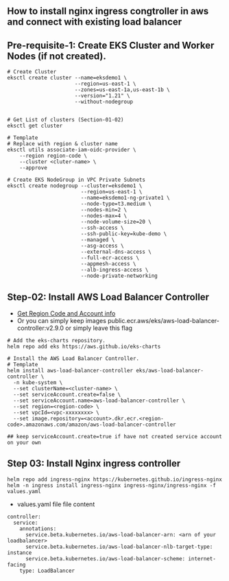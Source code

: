 ## How to install nginx ingress congtroller in aws and connect with existing load balancer

## Pre-requisite-1: Create EKS Cluster and Worker Nodes (if not created).
```t
# Create Cluster
eksctl create cluster --name=eksdemo1 \
                      --region=us-east-1 \
                      --zones=us-east-1a,us-east-1b \
                      --version="1.21" \
                      --without-nodegroup 


# Get List of clusters (Section-01-02)
eksctl get cluster   

# Template 
# Replace with region & cluster name 
eksctl utils associate-iam-oidc-provider \
    --region region-code \
    --cluster <cluter-name> \
    --approve

# Create EKS NodeGroup in VPC Private Subnets
eksctl create nodegroup --cluster=eksdemo1 \
                        --region=us-east-1 \
                        --name=eksdemo1-ng-private1 \
                        --node-type=t3.medium \
                        --nodes-min=2 \
                        --nodes-max=4 \
                        --node-volume-size=20 \
                        --ssh-access \
                        --ssh-public-key=kube-demo \
                        --managed \
                        --asg-access \
                        --external-dns-access \
                        --full-ecr-access \
                        --appmesh-access \
                        --alb-ingress-access \
                        --node-private-networking       
```

## Step-02: Install AWS Load Balancer Controller
- [Get Region Code and Account info](https://docs.aws.amazon.com/eks/latest/userguide/add-ons-images.html)
- Or you can simply keep images public.ecr.aws/eks/aws-load-balancer-controller:v2.9.0 or simply leave this flag
```t
# Add the eks-charts repository.
helm repo add eks https://aws.github.io/eks-charts

# Install the AWS Load Balancer Controller.
# Template
helm install aws-load-balancer-controller eks/aws-load-balancer-controller \
  -n kube-system \
  --set clusterName=<cluster-name> \
  --set serviceAccount.create=false \
  --set serviceAccount.name=aws-load-balancer-controller \
  --set region=<region-code> \
  --set vpcId=<vpc-xxxxxxxx> \
  --set image.repository=<account>.dkr.ecr.<region-code>.amazonaws.com/amazon/aws-load-balancer-controller

## keep serviceAccount.create=true if have not created service account on your own
```
## Step 03: Install Nginx ingress controller
```t
helm repo add ingress-nginx https://kubernetes.github.io/ingress-nginx
helm -n ingress install ingress-nginx ingress-nginx/ingress-nginx -f values.yaml
```
- values.yaml file file content
```
controller:
  service:
    annotations:
      service.beta.kubernetes.io/aws-load-balancer-arn: <arn of your loadbalancer>
      service.beta.kubernetes.io/aws-load-balancer-nlb-target-type: instance
      service.beta.kubernetes.io/aws-load-balancer-scheme: internet-facing
    type: LoadBalancer
```

